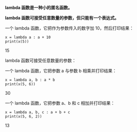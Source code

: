 **lambda 函数是一种小的匿名函数。**

**lambda 函数可接受任意数量的参数，但只能有一个表达式。**

一个 lambda 函数，它把作为参数传入的数字加 10，然后打印结果：

```
x = lambda a : a + 10
print(x(5))
```

15

lambda 函数可接受任意数量的参数：

一个 lambda 函数，它把参数 a 与参数 b 相乘并打印结果：

```
x = lambda a, b : a * b
print(x(5, 6))
```

30

一个 lambda 函数，它把参数 a、b 和 c 相加并打印结果：

```
x = lambda a, b, c : a + b + c
print(x(5, 6, 2))
```

13
